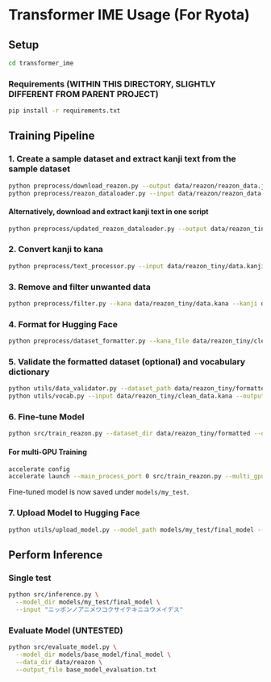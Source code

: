 # Transformer IME Usage (For Ryota)

## Setup

```bash
cd transformer_ime
```

### Requirements (WITHIN THIS DIRECTORY, SLIGHTLY DIFFERENT FROM PARENT PROJECT)

```bash
pip install -r requirements.txt
```

## Training Pipeline

### 1. Create a sample dataset and extract kanji text from the sample dataset

```bash
python preprocess/download_reazon.py --output data/reazon/reazon_data.json --size tiny --split train --max_samples 1000
python preprocess/reazon_dataloader.py --input data/reazon/reazon_data.json --output data/reazon/data.kanji --shuffle
```

#### Alternatively, download and extract kanji text in one script

```bash
python preprocess/updated_reazon_dataloader.py --output data/reazon_tiny/data.kanji --size tiny
```

### 2. Convert kanji to kana

```bash
python preprocess/text_processor.py --input data/reazon_tiny/data.kanji --output data/reazon_tiny/data.kana
```

### 3. Remove and filter unwanted data
```bash
python preprocess/filter.py --kana data/reazon_tiny/data.kana --kanji data/reazon_tiny/data.kanji --clean_kana data/reazon_tiny/clean_data.kana --clean_kanji data/reazon_tiny/clean_data.kanji
```

### 4. Format for Hugging Face

```bash
python preprocess/dataset_formatter.py --kana_file data/reazon_tiny/clean_data.kana --kanji_file data/reazon_tiny/clean_data.kanji --output_dir data/reazon_tiny/formatted --train_ratio 0.8
```

### 5. Validate the formatted dataset (optional) and vocabulary dictionary 

```bash
python utils/data_validator.py --dataset_path data/reazon_tiny/formatted
python utils/vocab.py --input data/reazon_tiny/clean_data.kana --output data/reazon_tiny/vocab.json
```

### 6. Fine-tune Model

```bash
python src/train_reazon.py --dataset_dir data/reazon_tiny/formatted --output_dir models/my_test
```

#### For multi-GPU Training
```bash
accelerate config
accelerate launch --main_process_port 0 src/train_reazon.py --multi_gpu --dataset_dir data/reazon_tiny/formatted --output_dir models/my_test
```

Fine-tuned model is now saved under `models/my_test`.

### 7. Upload Model to Hugging Face
```bash
python utils/upload_model.py --model_path models/my_test/final_model --hf_repo_id ryos17/my_test
```

## Perform Inference

### Single test

```bash
python src/inference.py \
  --model_dir models/my_test/final_model \
  --input "ニッポンノアニメワコクサイテキニユウメイデス"
```

### Evaluate Model (UNTESTED)

```bash
python src/evaluate_model.py \
  --model_dir models/base_model/final_model \
  --data_dir data/reazon \
  --output_file base_model_evaluation.txt
```